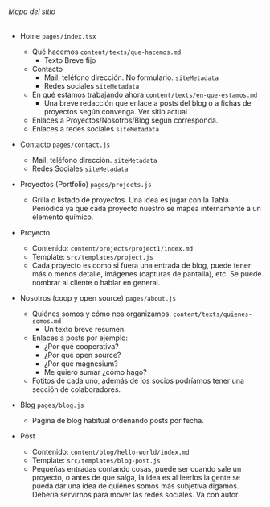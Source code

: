 ###### Mapa del sitio
* Home `pages/index.tsx`
    * Qué hacemos `content/texts/que-hacemos.md`
        * Texto Breve fijo
    * Contacto 
      * Mail, teléfono dirección. No formulario. `siteMetadata`
      * Redes sociales `siteMetadata`
    * En qué estamos trabajando ahora `content/texts/en-que-estamos.md`
      * Una breve redacción que enlace a posts del blog o a fichas de proyectos según convenga. Ver sitio actual
    * Enlaces a Proyectos/Nosotros/Blog según corresponda.
    * Enlaces a redes sociales `siteMetadata`

* Contacto `pages/contact.js`
    * Mail, teléfono dirección. `siteMetadata`
    * Redes Sociales `siteMetadata`

* Proyectos (Portfolio) `pages/projects.js`
    * Grilla o listado de proyectos. Una idea es jugar con la Tabla Periódica ya que cada proyecto nuestro se mapea internamente a un elemento químico.
* Proyecto 
    * Contenido: `content/projects/project1/index.md`
    * Template: `src/templates/project.js`
    * Cada proyecto es como si fuera una entrada de blog, puede tener más o menos detalle, imágenes (capturas de pantalla), etc. Se puede nombrar al cliente o hablar en general.

* Nosotros (coop y open source) `pages/about.js`
    * Quiénes somos y cómo nos organizamos. `content/texts/quienes-somos.md`
        * Un texto breve resumen.
    * Enlaces a posts por ejemplo: 
        * ¿Por qué cooperativa? 
        * ¿Por qué open source?
        * ¿Por qué magnesium?
        * Me quiero sumar ¿cómo hago?
    * Fotitos de cada uno, además de los socios podríamos tener una sección de colaboradores.
* Blog `pages/blog.js`
    * Página de blog habitual ordenando posts por fecha.
* Post 
    * Contenido: `content/blog/hello-world/index.md`
    * Template: `src/templates/blog-post.js`
    * Pequeñas entradas contando cosas, puede ser cuando sale un proyecto, o antes de que salga, la idea es al leerlos la gente se pueda dar una idea de quiénes somos más subjetiva digamos. Debería servirnos para mover las redes sociales. Va con autor.
